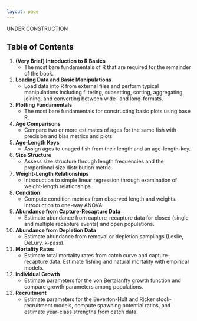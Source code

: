 ```yaml
---
layout: page
---
```


UNDER CONSTRUCTION

## Table of Contents

1. **(Very Brief) Introduction to R Basics**
    * The most bare fundamentals of R that are required for the remainder of the book.
1. **Loading Data and Basic Manipulations**
    * Load data into R from external files and perform typical manipulations including filtering, subsetting, sorting, aggregating, joining, and converting between wide- and long-formats.
1. **Plotting Fundamentals**
    * The most bare fundamentals for constructing basic plots using base R.
1. **Age Comparisons**
    * Compare two or more estimates of ages for the same fish with precision and bias metrics and plots.
1. **Age-Length Keys**
    * Assign ages to unaged fish from their length and an age-length-key.
1. **Size Structure**
    * Assess size structure through length frequencies and the proportional size distribution metric.
1. **Weight-Length Relationships**
    * Introduction to simple linear regression through examination of weight-length relationships.
1. **Condition**
    * Compute condition metrics from observed length and weights.  Introduction to one-way ANOVA.
1. **Abundance from Capture-Recapture Data**
    * Estimate abundance from capture-recapture data for closed (single and multiple recapture events) and open populations.
1. **Abundance from Depletion Data**
    * Estimate abundance from removal or depletion samplings (Leslie, DeLury, k-pass).
1. **Mortality Rates**
    * Estimate total mortality rates from catch curve and capture-recapture data.  Estimate fishing and natural mortality with empirical models.
1. **Individual Growth**
    * Estimate parameters for the von Bertalanffy growth function and compare growth parameters among populations.
1. **Recruitment**
    * Estimate parameters for the Beverton-Holt and Ricker stock-recruitment models, compute spawning potential ratios, and estimate year-class strengths from catch data.
